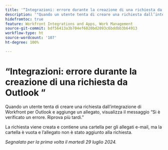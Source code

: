 ```yaml
---
title: '“Integrazioni: errore durante la creazione di una richiesta da Outlook ”'
description: '"Quando un utente tenta di creare una richiesta dall’integrazione di Workfront per Outlook e aggiunge un allegato, visualizza il messaggio Si è verificato un errore. Riprova più tardi.”'
hidefromtoc: true
feature: Workfront Integrations and Apps, Work Management
source-git-commit: bdf56413a3b704ef6020bd2093c6bddbb3b64913
workflow-type: ht
source-wordcount: '107'
ht-degree: 100%

---
```



# “Integrazioni: errore durante la creazione di una richiesta da Outlook ”

Quando un utente tenta di creare una richiesta dall’integrazione di Workfront per Outlook e aggiunge un allegato, visualizza il messaggio “Si è verificato un errore. Riprova più tardi.”

La richiesta viene creata e contiene una cartella per gli allegati e-mail, ma la cartella è vuota e l’allegato non è stato aggiunto alla richiesta.

_Segnalato per la prima volta il martedì 29 luglio 2024._
